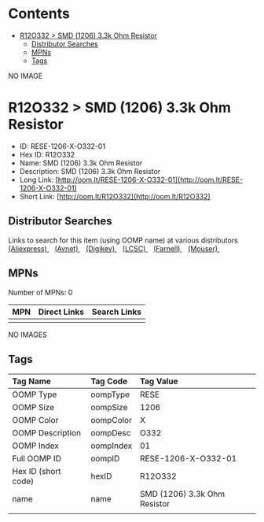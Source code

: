 



Contents
========

* [R12O332 > SMD (1206) 3.3k Ohm Resistor](#r12o332--smd-1206-33k-ohm-resistor)
	* [Distributor Searches](#distributor-searches)
	* [MPNs](#mpns)
	* [Tags](#tags)
  
NO IMAGE  
# R12O332 > SMD (1206) 3.3k Ohm Resistor

- ID: RESE-1206-X-O332-01
- Hex ID: R12O332
- Name: SMD (1206) 3.3k Ohm Resistor
- Description: SMD (1206) 3.3k Ohm Resistor
- Long Link: [http://oom.lt/RESE-1206-X-O332-01](http://oom.lt/RESE-1206-X-O332-01)
- Short Link: [http://oom.lt/R12O332](http://oom.lt/R12O332)

## Distributor Searches
  
Links to search for this item (using OOMP name) at various distributors  
[(Aliexpress) ](https://www.aliexpress.com/wholesale?SearchText=1117SMD+1206+3.3k+Ohm+Resistor)&nbsp;&nbsp;&nbsp;[(Avnet) ](https://www.avnet.com/shop/us/search/SMD+1206+3.3k+Ohm+Resistor)&nbsp;&nbsp;&nbsp;[(Digikey) ](https://www.digikey.co.uk/en/products/result?s=SMD+1206+3.3k+Ohm+Resistor)&nbsp;&nbsp;&nbsp;[(LCSC) ](https://www.lcsc.com/search?q=SMD+1206+3.3k+Ohm+Resistor)&nbsp;&nbsp;&nbsp;[(Farnell) ](https://uk.farnell.com/search?st=SMD+1206+3.3k+Ohm+Resistor)&nbsp;&nbsp;&nbsp;[(Mouser) ](https://www.mouser.com/c/?q=SMD+1206+3.3k+Ohm+Resistor)&nbsp;&nbsp;&nbsp;
## MPNs
  
Number of MPNs: 0  

|MPN|Direct Links|Search Links|
| :--- | :--- | :--- |
||||
  
NO IMAGES  
## Tags
  

|Tag Name|Tag Code|Tag Value|
| :--- | :--- | :--- |
|OOMP Type|oompType|RESE|
|OOMP Size|oompSize|1206|
|OOMP Color|oompColor|X|
|OOMP Description|oompDesc|O332|
|OOMP Index|oompIndex|01|
|Full OOMP ID|oompID|RESE-1206-X-O332-01|
|Hex ID (short code)|hexID|R12O332|
|name|name|SMD (1206) 3.3k Ohm Resistor|
||||
